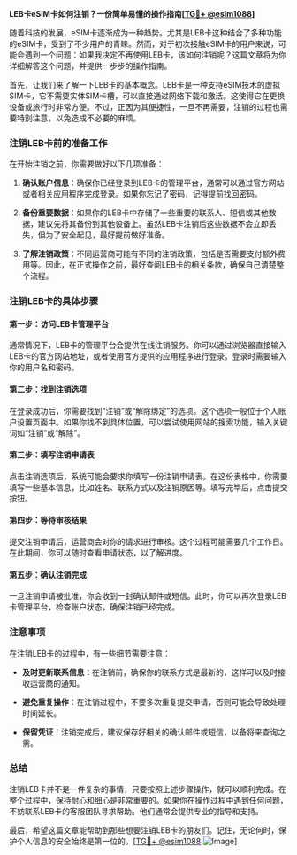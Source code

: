 **LEB卡eSIM卡如何注销？一份简单易懂的操作指南[[TG💪+ @esim1088](https://t.me/s/esim1088)]**

随着科技的发展，eSIM卡逐渐成为一种趋势。尤其是LEB卡这种结合了多种功能的eSIM卡，受到了不少用户的青睐。然而，对于初次接触eSIM卡的用户来说，可能会遇到一个问题：如果我决定不再使用LEB卡，该如何注销呢？这篇文章将为你详细解答这个问题，并提供一步步的操作指南。

首先，让我们来了解一下LEB卡的基本概念。LEB卡是一种支持eSIM技术的虚拟SIM卡，它不需要实体SIM卡槽，可以直接通过网络下载和激活。这使得它在更换设备或旅行时非常方便。不过，正因为其便捷性，一旦不再需要，注销的过程也需要特别注意，以免造成不必要的麻烦。

### 注销LEB卡前的准备工作

在开始注销之前，你需要做好以下几项准备：

1. **确认账户信息**：确保你已经登录到LEB卡的管理平台，通常可以通过官方网站或者相关应用程序完成登录。如果你忘记了密码，记得提前找回密码。
   
2. **备份重要数据**：如果你的LEB卡中存储了一些重要的联系人、短信或其他数据，建议先将其备份到其他设备上。虽然LEB卡注销后这些数据不会立即丢失，但为了安全起见，最好提前做好准备。

3. **了解注销政策**：不同运营商可能有不同的注销政策，包括是否需要支付额外费用等。因此，在正式操作之前，最好查阅LEB卡的相关条款，确保自己清楚整个流程。

### 注销LEB卡的具体步骤

#### 第一步：访问LEB卡管理平台

通常情况下，LEB卡的管理平台会提供在线注销服务。你可以通过浏览器直接输入LEB卡的官方网站地址，或者使用官方提供的应用程序进行登录。登录时需要输入你的用户名和密码。

#### 第二步：找到注销选项

在登录成功后，你需要找到“注销”或“解除绑定”的选项。这个选项一般位于个人账户设置页面中。如果你找不到具体位置，可以尝试使用网站的搜索功能，输入关键词如“注销”或“解除”。

#### 第三步：填写注销申请表

点击注销选项后，系统可能会要求你填写一份注销申请表。在这份表格中，你需要填写一些基本信息，比如姓名、联系方式以及注销原因等。填写完毕后，点击提交按钮。

#### 第四步：等待审核结果

提交注销申请后，运营商会对你的请求进行审核。这个过程可能需要几个工作日。在此期间，你可以随时查看申请状态，以了解进度。

#### 第五步：确认注销完成

一旦注销申请被批准，你会收到一封确认邮件或短信。此时，你可以再次登录LEB卡管理平台，检查账户状态，确保注销已经完成。

### 注意事项

在注销LEB卡的过程中，有一些细节需要注意：

- **及时更新联系信息**：在注销前，确保你的联系方式是最新的，这样可以及时接收运营商的通知。
  
- **避免重复操作**：在注销过程中，不要多次重复提交申请，否则可能会导致处理时间延长。

- **保留凭证**：注销完成后，建议保存好相关的确认邮件或短信，以备将来查询之需。

### 总结

注销LEB卡并不是一件复杂的事情，只要按照上述步骤操作，就可以顺利完成。在整个过程中，保持耐心和细心是非常重要的。如果你在操作过程中遇到任何问题，不妨联系LEB卡的客服团队寻求帮助。他们通常会提供专业的指导和支持。

最后，希望这篇文章能帮助到那些想要注销LEB卡的朋友们。记住，无论何时，保护个人信息的安全始终是第一位的。[[TG💪+ @esim1088](https://t.me/s/esim1088) ![Image](https://i.postimg.cc/4NQfJmqS/Snipaste-2025-05-13-00-14-12.png)]